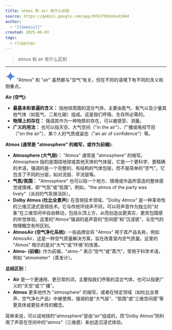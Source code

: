 ```yaml
---
title: atmos 和 air 有什么区别
source: https://gemini.google.com/app/9f63f993a5ed104d
author:
  - "[[Gemini]]"
created: 2025-06-03
tags:
  - clippings
---
```

> atmos 和 air 有什么区别

---
![](/assets/gemini.png)
"Atmos" 和 "air" 虽然都与“空气”有关，但在不同的语境下有不同的含义和侧重点。

**Air (空气):**

- **最基本和普遍的含义：** 指地球周围的混合气体，主要由氮气、氧气以及少量其他气体（如氩气、二氧化碳）组成。这是我们呼吸、生存所必需的。
- **物理上的存在：** 强调其作为一种物质的存在，可以被感受、测量。
- **广义的用法：** 也可以指天空、大气空间（"in the air"）、广播或电视节目（"on the air"）、某个人的气质或姿态（"an air of confidence"）等。

**Atmos (通常是 "atmosphere" 的缩写，或作为前缀):**

- **Atmosphere (大气层)：** "Atmos" 通常是 "atmosphere" 的缩写。Atmosphere 指的是围绕地球或其他天体的气体层，它是一个更科学、更精确的术语，强调的是一个完整的、有结构的气体包层，而不是简单的“空气”。它包含了不同的分层，如对流层、平流层等。
- **气氛/氛围：** "Atmosphere" 也可以指一个地方、情境或作品所营造的整体感觉或情绪，即“气氛”或“氛围”。例如，"the atmos of the party was lively"（派对的气氛很活跃）。
- **Dolby Atmos (杜比全景声):** 在音频技术领域，"Dolby Atmos" 是一种革命性的三维沉浸式音频技术。它与传统环绕声不同，可以将声音作为独立的“对象”在三维空间中自由移动，包括头顶上方，从而创造出更真实、更具包围感的听觉体验。这里的“Atmos”强调的是声音的“空间感”和“沉浸感”，与空气的物理概念有所区别。
- **AtmosAir (空气净化系统):** 一些品牌会将 "Atmos" 用于其产品名称，例如 AtmosAir，这是一种空气质量解决方案，旨在改善室内空气质量。这里的 "Atmos" 暗示的是对“大气”或“环境”的改善。
- **Atmo- (前缀):** 作为前缀，"atmo-" 表示“空气”或“蒸汽”，常用于科学术语，例如 "atmometer"（蒸发计）。

**总结区别：**

- **Air** 是一个更通用、更日常的词，主要指我们呼吸的混合气体，也可以指更广义的“天空”或“广播”。
- **Atmos** 更多地作为 "atmosphere" 的缩写，或者在特定领域（如杜比全景声、空气净化产品）中被使用，强调的是“大气层”、“氛围”或“三维空间感”等更具体或更技术性的概念。

简单来说，可以说地球的“atmosphere”是由“air”组成的，而“Dolby Atmos”则利用了声音在空间中的“atmos”（三维感）来创造沉浸式体验。